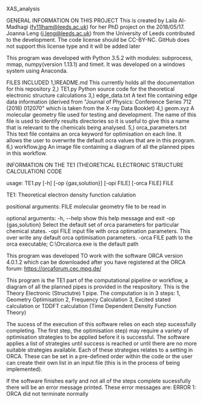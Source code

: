 XAS_analysis

GENERAL INFORMATION ON THIS PROJECT
This is created by Laila Al-Madhagi (fy11lham@leeds.ac.uk) for her PhD project on the 2018/05/17. Joanna Leng (j.leng@leeds.ac.uk) from the University of Leeds contributed to the development. The code license should be CC-BY-NC. GitHub does not support this license type and it will be added later

This program was developed with Python 3.5.2 with modules: subprocess, mmap, numpy(version 1.13.1) and timeit. It was developed on a windows system using Anaconda.


FILES INCLUDED 
1,)README.md			This currently holds all the documentation for
						this repository
2,) TE1.py  			Python source code for the theoretical
						electronic structure calculations 
3,) edge_data.txt		A text file containing edge data information
						(derived from "Journal of Physics: Conference Series 712 (2016) 012070" which is taken from the X-ray Data Booklet)
4,) geom.xyz            A molecular geometry file used for testing 
						and development. The name of this file is used to identify results directories so it is useful to give this a name that is relevant to the chemicals being analysed.
5,) orca_parameters.txt This text file contains an orca keyword for
						optimisation on each line. It allows the user to overwrite the default ocra values that are in this program.
6,) workflow.jpg 		An image file containing a diagram of all the
						planned pipes in this workflow.


						
INFORMATION ON THE TE1 (THEORETICAL ELECTRONIC STRUCTURE CALCULATION) CODE

usage: TE1.py [-h] [-op {gas,solution}] [-opi FILE] [-orca FILE] FILE

TE1: Theoretical electron density function calulation

positional arguments:
  FILE                molecular geometry file to be read in

optional arguments:
  -h, --help          show this help message and exit
  -op {gas,solution}  Select the default set of orca parameters for particular
                      chemical states.
  -opi FILE           input file with orca optimation parameters. This over
                      write any default orca optimisation parameters.
  -orca FILE          path to the orca executable; C:\Orca\orca.exe is the
                      default path



This program was developed TO work with the software ORCA version 4.0.1.2 which can be downloaded after you have registered at the ORCA forum:
https://orcaforum.cec.mpg.de/

This program is the TE1 part of the computational pipeline or workflow, a diagram of all the planned pipes is provided in the respository. This is the Theory Electronic (Structutre) 1 pipe. The computation is in 3 steps:
1, Geometry Optimisation 2, Frequency Calculation 3, Excited stated calculation or TDDFT calculation (Time Dependent Density Function Theory)

The sucess of the execution of this software relies on each step sucessfully completing. The first step, the optimisation step) may require a variety of optimisation strategies to be applied before it is successful. The software applies a list of strategies until success is reached or until there are no more suitable strategies available. Each of these strategies relates to a setting in ORCA. These can be set in a pre-defined order within the code or the user can create their own list in an input file (this is in the process of being implemented).

If the software finishes early and not all of the steps complete sucessfully there will be an error message printed. These error messages are:
ERROR 1: ORCA did not terminate normally
